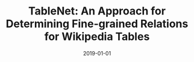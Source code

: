 ---
title: "TableNet: An Approach for Determining Fine-grained Relations for Wikipedia Tables"
collection: publications
permalink: /publication/2019-DBLP_journals_corr_abs-1902-01740
date: 2019-01-01
venue: 'nan'
---